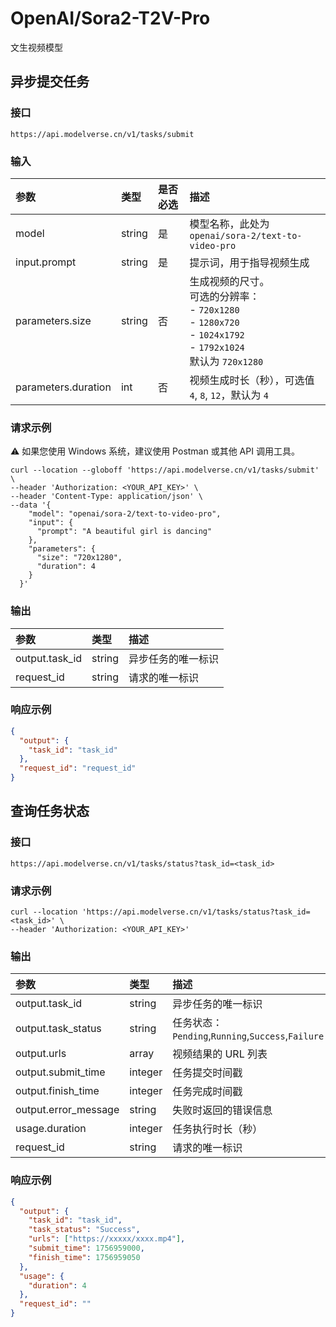 # OpenAI/Sora2-T2V-Pro

文生视频模型

## 异步提交任务

### 接口

`https://api.modelverse.cn/v1/tasks/submit`

### 输入

| 参数                | 类型   | 是否必选 | 描述                                                                                                                        |
| :------------------ | :----- | :------- | :-------------------------------------------------------------------------------------------------------------------------- |
| model               | string | 是       | 模型名称，此处为 `openai/sora-2/text-to-video-pro`                                                                          |
| input.prompt        | string | 是       | 提示词，用于指导视频生成                                                                                                    |
| parameters.size     | string | 否       | 生成视频的尺寸。 <br>可选的分辨率： <br>- `720x1280`<br>- `1280x720`<br>- `1024x1792`<br>- `1792x1024`<br>默认为 `720x1280` |
| parameters.duration | int    | 否       | 视频生成时长（秒），可选值 `4`, `8`, `12`，默认为 `4`                                                                       |

### 请求示例
⚠️ 如果您使用 Windows 系统，建议使用 Postman 或其他 API 调用工具。
```shell
curl --location --globoff 'https://api.modelverse.cn/v1/tasks/submit' \
--header 'Authorization: <YOUR_API_KEY>' \
--header 'Content-Type: application/json' \
--data '{
    "model": "openai/sora-2/text-to-video-pro",
    "input": {
      "prompt": "A beautiful girl is dancing"
    },
    "parameters": {
      "size": "720x1280",
      "duration": 4
    }
  }'
```

### 输出

| 参数           | 类型   | 描述               |
| :------------- | :----- | :----------------- |
| output.task_id | string | 异步任务的唯一标识 |
| request_id     | string | 请求的唯一标识     |

### 响应示例

```json
{
  "output": {
    "task_id": "task_id"
  },
  "request_id": "request_id"
}
```

## 查询任务状态

### 接口

`https://api.modelverse.cn/v1/tasks/status?task_id=<task_id>`

### 请求示例

```shell
curl --location 'https://api.modelverse.cn/v1/tasks/status?task_id=<task_id>' \
--header 'Authorization: <YOUR_API_KEY>'
```

### 输出

| 参数                 | 类型    | 描述                                              |
| :------------------- | :------ | :------------------------------------------------ |
| output.task_id       | string  | 异步任务的唯一标识                                |
| output.task_status   | string  | 任务状态：`Pending`,`Running`,`Success`,`Failure` |
| output.urls          | array   | 视频结果的 URL 列表                               |
| output.submit_time   | integer | 任务提交时间戳                                    |
| output.finish_time   | integer | 任务完成时间戳                                    |
| output.error_message | string  | 失败时返回的错误信息                              |
| usage.duration       | integer | 任务执行时长（秒）                                |
| request_id           | string  | 请求的唯一标识                                    |

### 响应示例

```json
{
  "output": {
    "task_id": "task_id",
    "task_status": "Success",
    "urls": ["https://xxxxx/xxxx.mp4"],
    "submit_time": 1756959000,
    "finish_time": 1756959050
  },
  "usage": {
    "duration": 4
  },
  "request_id": ""
}
```
